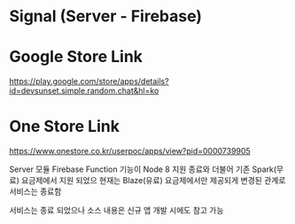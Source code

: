 # Signal (Server - Firebase)

# Google Store Link
https://play.google.com/store/apps/details?id=devsunset.simple.random.chat&hl=ko

# One Store Link
https://www.onestore.co.kr/userpoc/apps/view?pid=0000739905



Server 모듈 Firebase Function 기능이 Node 8 지원 종료와 더불어 기존 Spark(무료) 요금제에서 지원 되었으
현재는 Blaze(유료) 요금제에서만 제공되게 변경된 관계로 서비스는 종료함

서비스는 종료 되었으나 소스 내용은 신규 앱 개발 시에도 참고 가능
